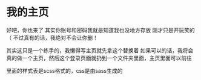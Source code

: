 # 我的主页
好吧，你也来了
其实你账号和密码我就是知道我也没地方存放
刚才只是开玩笑的（
不过真有的话，我绝对不会让你删！

其实这只是一个练手的，我懒得写主页就先拿这个替换着
如果可以的话，我将会真的做一个主页，然后这个登录页面就扔到一个文件夹里面，主页里面可以前往

里面的样式表是scss格式的，css是由sass生成的
